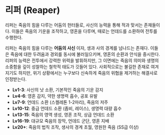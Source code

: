 # 리퍼 (Reaper)

리퍼는 죽음의 힘을 다루는 어둠의 헌터들로, 사신의 능력을 통해 적과 맞서는 존재들이다. 이들은 죽음의 기운을 조작하고, 영혼을 다루며, 때로는 언데드를 소환하여 전투를 수행한다.

리퍼는 죽음의 힘을 다루는 **어둠의 사신** 이자, 생과 사의 경계를 넘나드는 존재다. 이들은 죽음에 대한 두려움과 경외를 동시에 불러일으키며, 영혼의 순환과 안식을 중시한다. 리퍼의 능력은 전투에서 강력한 위력을 발휘하지만, 그 이면에는 죽음의 의미와 생명의 소중함을 깊이 성찰하는 철학적 태도가 깃들어 있다. 사회적으로는 불길한 존재로 여겨지기도 하지만, 위기 상황에서는 누구보다 신속하게 죽음의 위협을 제거하는 해결사로 인정받는다.

- **Lv1-3**: 사신의 낫 소환, 기본적인 죽음의 기운 감지
- **Lv4-6**: 영혼 감지, 약한 생명력 흡수, 공포 유발
- **Lv7-9**: 언데드 소환 (스켈레톤 1-2마리), 죽음의 저주
- **Lv10-12**: 중급 언데드 소환 (좀비, 레이스), 생명력 대량 흡수
- **Lv13-15**: 죽음의 영역 생성, 영혼 조작, 상급 언데드 소환
- **Lv16-19**: 대규모 죽음의 장막, 언데드 군단, 영혼 지배
- **Lv20+**: 죽음의 법칙 조작, 생사의 경계 초월, 영원한 죽음 (SS급 이상)
